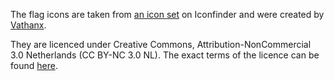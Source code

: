 The flag icons are taken from [an icon set](https://www.iconfinder.com/iconsets/world-flag-icons) on Iconfinder and were created by [Vathanx](http://vathanx.deviantart.com/).

They are licenced under Creative Commons, Attribution-NonCommercial 3.0 Netherlands (CC BY-NC 3.0 NL). The exact terms of the licence can be found [here](http://creativecommons.org/licenses/by-nc/3.0/nl/legalcode).
